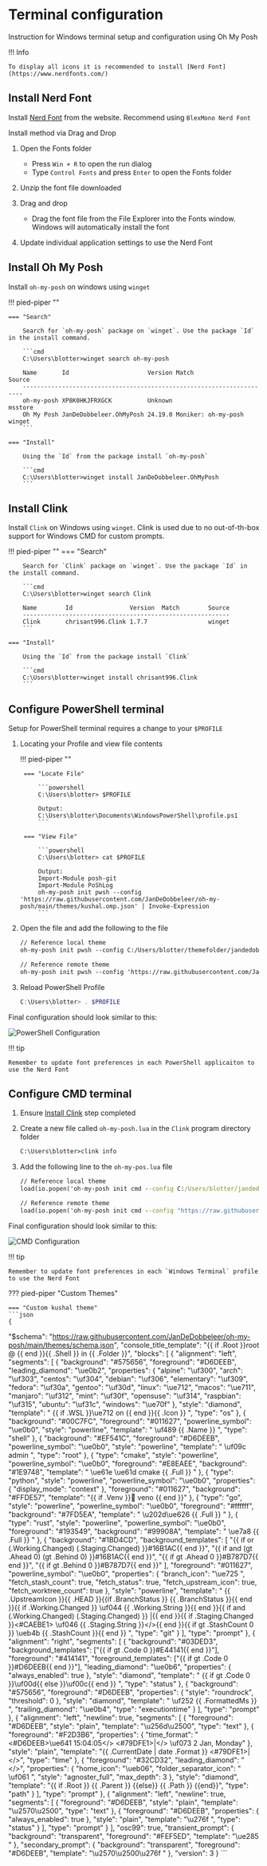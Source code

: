 # Terminal configuration

Instruction for Windows terminal setup and configuration using Oh My Posh

!!! Info

    To display all icons it is recommended to install [Nerd Font](https://www.nerdfonts.com/)

## Install Nerd Font

Install [Nerd Font](https://www.nerdfonts.com/) from the website.  Recommend using `BlexMono Nerd Font`

Install method via Drag and Drop

1. Open the Fonts folder
    - Press `Win + R` to open the run dialog
    - Type `Control Fonts` and press `Enter` to open the Fonts folder

2. Unzip the font file downloaded
3. Drag and drop
    - Drag the font file from the File Explorer into the Fonts window.
        Windows will automatically install the font
4. Update individual application settings to use the Nerd Font

## Install Oh My Posh

Install `oh-my-posh` on windows using `winget`

!!! pied-piper ""

    === "Search"

        Search for `oh-my-posh` package on `winget`. Use the package `Id` in the install command. 

        ```cmd
        C:\Users\blotter>winget search oh-my-posh

        Name       Id                      Version Match               Source
        ----------------------------------------------------------------------
        oh-my-posh XP8K0HKJFRXGCK          Unknown                     msstore
        Oh My Posh JanDeDobbeleer.OhMyPosh 24.19.0 Moniker: oh-my-posh winget
        ```

    === "Install"

        Using the `Id` from the package install `oh-my-posh`

        ```cmd
        C:\Users\blotter>winget install JanDeDobbeleer.OhMyPosh
        ```

## Install Clink

Install `Clink` on Windows using `winget`. Clink is used due to no out-of-th-box support for Windows CMD for custom prompts.

!!! pied-piper ""
    === "Search"

        Search for `Clink` package on `winget`. Use the package `Id` in the install command. 

        ```cmd
        C:\Users\blotter>winget search Clink

        Name        Id                Version  Match        Source
        ----------------------------------------------------------
        Clink       chrisant996.Clink 1.7.7                 winget
        ```

    === "Install"

        Using the `Id` from the package install `Clink`

        ```cmd
        C:\Users\blotter>winget install chrisant996.Clink
        ```

## Configure PowerShell terminal

Setup for PowerShell terminal requires a change to your `$PROFILE`

1. Locating your Profile and view file contents

    !!! pied-piper ""

        === "Locate File"

            ```powershell
            C:\Users\blotter> $PROFILE

            Output:
            C:\Users\blotter\Documents\WindowsPowerShell\profile.ps1
            ```

        === "View File"

            ```powershell
            C:\Users\blotter> cat $PROFILE

            Output:
            Import-Module posh-git
            Import-Module PoShLog
            oh-my-posh init pwsh --config 'https://raw.githubusercontent.com/JanDeDobbeleer/oh-my-posh/main/themes/kushal.omp.json' | Invoke-Expression
            ```

2. Open the file and add the following to the file

    ```txt
    // Reference local theme
    oh-my-posh init pwsh --config C:/Users/blotter/themefolder/jandedobbeleer.omp.json | Invoke-Expression

    // Reference remote theme
    oh-my-posh init pwsh --config 'https://raw.githubusercontent.com/JanDeDobbeleer/oh-my-posh/main/themes/kushal.omp.json' | Invoke-Expression
    ```

3. Reload PowerShell Profile

    ```powershell
    C:\Users\blotter> . $PROFILE
    ```

Final configuration should look similar to this:

![PowerShell Configuration](../assets/img/terminal/OhMyPosh-PowerShell.png)

!!! tip

    Remember to update font preferences in each PowerShell applicaiton to use the Nerd Font

## Configure CMD terminal

1. Ensure [Install Clink](#install-clink) step completed

2. Create a new file called `oh-my-posh.lua` in the `Clink` program directory folder

    ```cmd title="Find Clink Directory"
    C:\Users\blotter>clink info
    ```

3. Add the following line to the `oh-my-pos.lua` file

    ```cmd title="oh-my-pos.lua"
    // Reference local theme
    load(io.popen('oh-my-posh init cmd --config C:/Users/blotter/jandedobbeleer.omp.json'):read("*a"))()

    // Reference remote theme
    load(io.popen('oh-my-posh init cmd --config "https://raw.githubusercontent.com/JanDeDobbeleer/oh-my-posh/main/themes/kushal.omp.json'):read("*a"))()
    ```

Final configuration should look similar to this:

![CMD Configuration](../assets/img/terminal/OhMyPosh-cmd.png)

!!! tip

    Remember to update font preferences in each `Windows Terminal` profile to use the Nerd Font

??? pied-piper "Custom Themes"

    === "Custom kushal theme"
    ```json
    {
  "$schema": "<https://raw.githubusercontent.com/JanDeDobbeleer/oh-my-posh/main/themes/schema.json>",
  "console_title_template": "{{ if .Root }}root @ {{ end }}{{ .Shell }} in {{ .Folder }}",
  "blocks": [
    {
      "alignment": "left",
      "segments": [
        {
          "background": "#575656",
          "foreground": "#D6DEEB",
          "leading_diamond": "\ue0b2",
          "properties": {
            "alpine": "\uf300",
            "arch": "\uf303",
            "centos": "\uf304",
            "debian": "\uf306",
            "elementary": "\uf309",
            "fedora": "\uf30a",
            "gentoo": "\uf30d",
            "linux": "\ue712",
            "macos": "\ue711",
            "manjaro": "\uf312",
            "mint": "\uf30f",
            "opensuse": "\uf314",
            "raspbian": "\uf315",
            "ubuntu": "\uf31c",
            "windows": "\ue70f"
          },
          "style": "diamond",
          "template": " {{ if .WSL }}\ue712 on {{ end }}{{ .Icon }} ",
          "type": "os"
        },
        {
          "background": "#00C7FC",
          "foreground": "#011627",
          "powerline_symbol": "\ue0b0",
          "style": "powerline",
          "template": " \uf489 {{ .Name }} ",
          "type": "shell"
        },
        {
          "background": "#EF541C",
          "foreground": "#D6DEEB",
          "powerline_symbol": "\ue0b0",
          "style": "powerline",
          "template": " \uf09c admin ",
          "type": "root"
        },
        {
          "type": "cmake",
          "style": "powerline",
          "powerline_symbol": "\ue0b0",
          "foreground": "#E8EAEE",
          "background": "#1E9748",
          "template": " \ue61e \ue61d cmake {{ .Full }} "
        },
        {
          "type": "python",
          "style": "powerline",
          "powerline_symbol": "\ue0b0",
          "properties": {
            "display_mode": "context"
          },
          "foreground": "#011627",
          "background": "#FFDE57",
          "template": "{{ if .Venv }}🐍 veno {{ end }}"
        },
        {
          "type": "go",
          "style": "powerline",
          "powerline_symbol": "\ue0b0",
          "foreground": "#ffffff",
          "background": "#7FD5EA",
          "template": " \u202d\ue626 {{ .Full }} "
        },
        {
          "type": "rust",
          "style": "powerline",
          "powerline_symbol": "\ue0b0",
          "foreground": "#193549",
          "background": "#99908A",
          "template": " \ue7a8 {{ .Full }} "
        },
        {
          "background": "#1BD4CD",
          "background_templates": [
            "{{ if or (.Working.Changed) (.Staging.Changed) }}#16B1AC{{ end }}",
            "{{ if and (gt .Ahead 0) (gt .Behind 0) }}#16B1AC{{ end }}",
            "{{ if gt .Ahead 0 }}#B787D7{{ end }}",
            "{{ if gt .Behind 0 }}#B787D7{{ end }}"
          ],
          "foreground": "#011627",
          "powerline_symbol": "\ue0b0",
          "properties": {
            "branch_icon": "\ue725 ",
            "fetch_stash_count": true,
            "fetch_status": true,
            "fetch_upstream_icon": true,
            "fetch_worktree_count": true
          },
          "style": "powerline",
          "template": " {{ .UpstreamIcon }}{{ .HEAD }}{{if .BranchStatus }} {{ .BranchStatus }}{{ end }}{{ if .Working.Changed }} \uf044 {{ .Working.String }}{{ end }}{{ if and (.Working.Changed) (.Staging.Changed) }} |{{ end }}{{ if .Staging.Changed }}<#CAEBE1> \uf046 {{ .Staging.String }}</>{{ end }}{{ if gt .StashCount 0 }} \ueb4b {{ .StashCount }}{{ end }} ",
          "type": "git"
        }
      ],
      "type": "prompt"
    },
    {
      "alignment": "right",
      "segments": [
        {
          "background": "#03DED3",
          "background_templates": ["{{ if gt .Code 0 }}#E44141{{ end }}"],
          "foreground": "#414141",
          "foreground_templates": ["{{ if gt .Code 0 }}#D6DEEB{{ end }}"],
          "leading_diamond": "\ue0b6",
          "properties": {
            "always_enabled": true
          },
          "style": "diamond",
          "template": " {{ if gt .Code 0 }}\uf00d{{ else }}\uf00c{{ end }} ",
          "type": "status"
        },
        {
          "background": "#575656",
          "foreground": "#D6DEEB",
          "properties": {
            "style": "roundrock",
            "threshold": 0
          },
          "style": "diamond",
          "template": " \uf252 {{ .FormattedMs }} ",
          "trailing_diamond": "\ue0b4",
          "type": "executiontime"
        }
      ],
      "type": "prompt"
    },
    {
      "alignment": "left",
      "newline": true,
      "segments": [
        {
          "foreground": "#D6DEEB",
          "style": "plain",
          "template": "\u256d\u2500",
          "type": "text"
        },
        {
          "foreground": "#F2D3B6",
          "properties": {
            "time_format": "<#D6DEEB>\ue641 15:04:05</> <#79DFE1>|</> \uf073 2 Jan, Monday"
          },
          "style": "plain",
          "template": "{{ .CurrentDate | date .Format }} <#79DFE1>|</>",
          "type": "time"
        },
        {
          "foreground": "#32CD32",
          "leading_diamond": "</>",
          "properties": {
            "home_icon": "\ueb06",
            "folder_separator_icon": " \uf061 ",
            "style": "agnoster_full",
            "max_depth": 3
          },
          "style": "diamond",
          "template": "{{ if .Root }} {{ .Parent }} {{else}} {{ .Path }} {{end}}",
          "type": "path"
        }
      ],
      "type": "prompt"
    },
    {
      "alignment": "left",
      "newline": true,
      "segments": [
        {
          "foreground": "#D6DEEB",
          "style": "plain",
          "template": "\u2570\u2500",
          "type": "text"
        },
        {
          "foreground": "#D6DEEB",
          "properties": {
            "always_enabled": true
          },
          "style": "plain",
          "template": "\u276f ",
          "type": "status"
        }
      ],
      "type": "prompt"
    }
  ],
  "osc99": true,
  "transient_prompt": {
    "background": "transparent",
    "foreground": "#FEF5ED",
    "template": "\ue285 "
  },
  "secondary_prompt": {
    "background": "transparent",
    "foreground": "#D6DEEB",
    "template": "\u2570\u2500\u276f "
  },
  "version": 3
}
    ```
